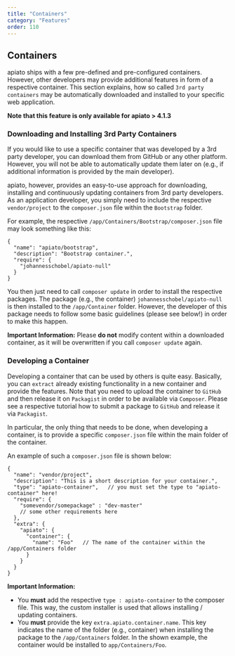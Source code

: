 ```yaml
---
title: "Containers"
category: "Features"
order: 110
---
```


## Containers

apiato ships with a few pre-defined and pre-configured containers. However, other developers may provide additional 
features in form of a respective container. This section explains, how so called `3rd party containers` may be 
automatically downloaded and installed to your specific web application.

**Note that this feature is only available for apiato > 4.1.3** 

### Downloading and Installing 3rd Party Containers

If you would like to use a specific container that was developed by a 3rd party developer, you can download them from 
GitHub or any other platform. However, you will not be able to automatically update them later on (e.g., if additional 
information is provided by the main developer).

apiato, however, provides an easy-to-use approach for downloading, installing and continuously updating containers from
3rd party developers. As an application developer, you simply need to include the respective `vendor/project` to the 
`composer.json` file within the `Bootstrap` folder. 

For example, the respective `/app/Containers/Bootstrap/composer.json` file may look something like this:
```
{
  "name": "apiato/bootstrap",
  "description": "Bootstrap container.",
  "require": {
    "johannesschobel/apiato-null"
  }
}
```

You then just need to call `composer update` in order to install the respective packages. The package (e.g., the container) 
`johannesschobel/apiato-null` is then installed to the `/app/Container` folder. However, the developer of this package 
needs to follow some basic guidelines (please see below!) in order to make this happen. 

**Important Information:**
Please **do not** modify content within a downloaded container, as it will be overwritten if you call `composer update`
again. 

### Developing a Container

Developing a container that can be used by others is quite easy. Basically, you can `extract` already existing functionality 
in a new container and provide the features. Note that you need to upload the container to `GitHub` and then release 
it on `Packagist` in order to be available via `Composer`. Please see a respective tutorial how to submit a package
to `GitHub` and release it via `Packagist`.

In particular, the only thing that needs to be done, when developing a container, is to provide a specific `composer.json` file
within the main folder of the container.

An example of such a `composer.json` file is shown below:

``` 
{
  "name": "vendor/project",
  "description": "This is a short description for your container.",
  "type": "apiato-container",   // you must set the type to "apiato-container" here!
  "require": {
    "somevendor/somepackage" : "dev-master"
    // some other requirements here
  },
  "extra": {
    "apiato": {
      "container": {
        "name": "Foo"   // The name of the container within the /app/Containers folder
      }
    }
  }
}
``` 

**Important Information:**
* You **must** add the respective `type : apiato-container` to the composer file. This way, the custom installer is used 
that allows installing / updating containers.
* You **must** provide the key `extra.apiato.container.name`. This key indicates the name of the folder (e.g., container) 
when installing the package to the `/app/Containers` folder. In the shown example, the container would be installed to 
`app/Containers/Foo`.



